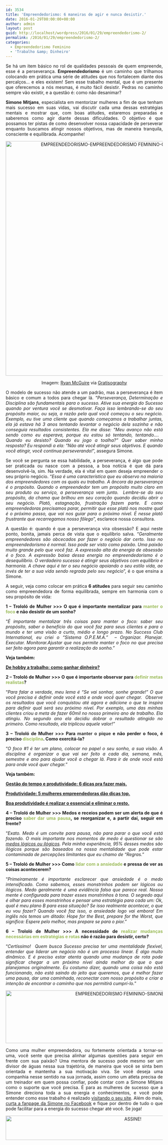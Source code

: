 ```yaml
---
id: 3534
title: 'Empreendedorismo: 6 maneiras de agir e nunca desistir.'
date: 2016-01-29T00:00:00+00:00
author: admin
layout: post
guid: http://localhost/wordpress/2016/01/29/empreendedorismo-2/
permalink: /2016/01/29/empreendedorismo-2/
categories:
  - Empreendedorismo Feminino
  - 'Trabalho &amp; Dinheiro'
---
```

<p align="justify">
  Se há um item básico no rol de qualidades pessoais de quem empreende, esse é a perseverança. <strong>Empreendedorismo</strong> é um caminho que trilhamos colocando em prática uma série de atitudes que nos fortalecem diante dos percalços… e eles existem! Sem esse trabalho mental, que é um presente que oferecemos a nós mesmas, é muito fácil desistir. Pedras no caminho sempre vão existir, e a questão é: como não desanimar?
</p>

<p align="justify">
  <strong>Simone Mitjans</strong>, especialista em mentorizar mulheres a fim de que tenham mais sucesso em suas vidas, vai discutir cada uma dessas estratégias mentais e mostrar que, com boas atitudes, estaremos preparadas e saberemos como agir diante dessas dificuldades. O objetivo é que possamos ter pistas de como desenvolver nossa capacidade de perseverar enquanto buscamos atingir nossos objetivos, mas de maneira tranquila, consciente e equilibrada. Acompanhe!
</p>

<p align="center">
  <img class="alignnone size-full wp-image-11836" src="http://www.trololodemulher.com.br/blog/wp-content/uploads/2016/01/EMPREENDEDORISMO-EMPREENDEDORISMO-FEMININO-CARREIRA-NEGOCIOS2.jpg" alt="EMPREENDEDORISMO-EMPREENDEDORISMO FEMININO-CARREIRA-NEGOCIOS[2]" width="764" height="751" />
</p>

<p align="center">
  Imagem: <a href="http://www.laughandpee.com/" target="_blank">Ryan McGuire</a> via <a href="http://www.gratisography.com/#all" target="_blank">Gratisography</a>
</p>

<p align="justify">
  O modelo de sucesso não atende a um padrão, mas a perseverança é item básico e comum a todos para chegar lá. “<em>Perseverança, Determinação e Disciplina são fundamentais para o sucesso. Ative sua energia do Sucesso quando por ventura você se desmotivar. Faça isso lembrando-se do seu propósito maior, ou seja, a razão pela qual você começou o seu negócio. Exemplo, eu tive uma cliente que quando começamos a trabalhar juntas, ela já estava há 3 anos tentando levantar o negócio dela sozinha e não conseguia resultados consistentes. Ela me disse: “Meu avanço não está sendo como eu esperava, porque eu estou só tentando, tentando&#8230;.   Quando eu desisto? Quando eu jogo a toalha?” Quer saber minha resposta? Eu respondi a ela: “Não até você atingir seus objetivos. E quando você atingir, você continua perseverando!</em>”, assegura Simone.
</p>

<p align="justify">
  Se você se pergunta se essa habilidade, a perseverança, é algo que pode ser praticada ou nasce com a pessoa, a boa notícia é que dá para desenvolvê-la, sim. Na verdade, ela é vital em quem deseja empreender o seu próprio negócio. “<em>Essa é uma característica que eu observo na maioria dos empreendedores com os quais eu trabalho. A âncora da perseverança é o propósito. Quando o empreendedor tem um propósito muito claro em seu produto ou serviço, a perseverança vem junto.  Lembre-se do seu propósito, da chama que brilhou em seu coração quando decidiu abrir o seu negócio. Platô, estagnação, frustração fazem parte. E como empreendedoras precisamos parar, permitir que esse platô nos mostre qual é o próximo passo, que vai nos guiar para o próximo nível. É nesse platô frustrante que recarregamos nosso fôlego</em>”, esclarece nossa consultora.
</p>

<p align="justify">
  A questão é: quando é que a perseverança vira obsessão? E aqui neste ponto, bonita, jamais perca de vista que o equilíbrio salva. “<em>Geralmente empreendedores são obcecados por fazer o negócio dar certo. Isso no empreendedorismo é normal. Isso pode ser visto como paixão. Uma paixão muito grande pelo que você faz. A expressão alta da energia de obsessão é o foco. A expressão baixa dessa energia no empreendedorismo é o desequilíbrio. O verdadeiro sucesso é atingir seus objetivos com equilíbrio e harmonia. A chave aqui é ter o seu negócio apoiando o seu estilo vida, ao invés de ter a sua vida sendo regrada pelo seu negócio</em>”, é o que ensina a Simone.
</p>

<p align="justify">
  A seguir, veja como colocar em prática <strong>6 atitudes</strong> para seguir seu caminho como empreendedora de forma equilibrada, sempre em harmonia com o seu propósito de vida:
</p>

<p align="justify">
  <strong>1 – Trololó de Mulher >>> O que é importante mentalizar para <span style="color: #9bbb59;">manter o foco</span> e não desistir de um sonho?</strong>
</p>

<p align="justify">
  “<em>É importante mentalizar três coisas para manter o foco: saber seu propósito, saber o benefício do que você faz para seus clientes e para o mundo e ter uma visão a curto, médio e longo prazo. No Success Club International, eu criei o &#8220;Sistema O.P.E.M.A.&#8221;  – Organizar. Planejar. Executar. Monitorar.Ajustar que nos permite manter o foco no que precisa ser feito agora para garantir a realização do sonho.”</em>
</p>

<p align="justify">
  <strong>Veja também:</strong>
</p>

<p align="justify">
  <strong><a href="http://www.trololodemulher.com.br/2015/07/31/como-ganhar-dinheiro/" target="_blank">De hobby a trabalho: como ganhar dinheiro?</a></strong>
</p>

<p align="justify">
  <strong>2 &#8211; Trololó de Mulher >>> O que é importante observar para <span style="color: #9bbb59;">definir metas realistas</span>?</strong>
</p>

<p align="justify">
  “<em>Para falar a verdade, meu lema é “Se vai sonhar, sonhe grande!” O que você precisa é definir onde você está e onde você quer chegar.  Observe os resultados que você conquistou até agora e adicione o que te inspira para definir qual será seu próximo nível. Por exemplo, uma das minhas clientes criou a meta de fazer 60mil no nosso primeiro ano de trabalho. Ela atingiu. No segundo ano ela decidiu dobrar o resultado atingido no primeiro. Como resultado, ela triplicou aquele valor!”</em>
</p>

<p align="justify">
  <strong>3 &#8211; Trololó de Mulher >>> Para <span style="color: #333333;">manter o pique</span> e não perder o foco, é preciso <span style="color: #9bbb59;">disciplina</span>. Como exercitá-la?</strong>
</p>

<p align="justify">
  “<em>O foco #1 é ter um plano, colocar no papel o seu sonho, a sua visão. A disciplina é organizar o que vai ser feito a cada dia, semana, mês, semestre e ano para ajudar você a chegar lá. Para ir de onde você está para onde você quer chegar.”</em>
</p>

<p align="justify">
  <strong>Veja também:</strong>
</p>

<p align="justify">
  <strong><a href="http://www.trololodemulher.com.br/2016/01/22/tempo-e-produtividade/" target="_blank">Gestão do tempo e produtividade: 6 dicas pra fazer mais.</a></strong>
</p>

<p align="justify">
  <strong><a href="http://www.trololodemulher.com.br/2015/10/30/produtividade-2/" target="_blank">Produtividade: 5 mulheres empreendedoras dão dicas top.</a></strong>
</p>

<p align="justify">
  <strong><a href="http://www.trololodemulher.com.br/2015/08/28/produtividade/" target="_blank">Boa produtividade é realizar o essencial e eliminar o resto.</a></strong>
</p>

<p align="justify">
  <strong>4 &#8211; Trololó de Mulher >>> Medos e receios podem ser um alerta de que é preciso <span style="color: #9bbb59;">saber dar uma pausa</span>, se reorganizar e, a partir daí, seguir em frente?</strong>
</p>

<p align="justify">
  “<em>Exato. Medo é um convite para pausa, não para parar o que você está fazendo. O mais importante nos momentos de medo é questionar se são <a href="http://www.trololodemulher.com.br/2015/11/27/empreendedorismo/" target="_blank">medos lógicos ou ilógicos</a>. Pela minha experiência, 95% desses medos são ilógicos porque são baseados na nossa mentalidade que pode estar contaminada de percepções limitantes que eu chamo de “Regras.&#8221;</em>
</p>

<p align="justify">
  <strong>5 &#8211; Trololó de Mulher >>> Como <span style="color: #9bbb59;">lidar com a ansiedade</span> e pressa de ver as coisas acontecerem?</strong>
</p>

<p align="justify">
  “<em>Primeiramente é importante esclarecer que ansiedade é o medo intensificado. Como sabemos, esses monstrinhos podem ser lógicos ou ilógicos. Medo geralmente é uma evidência falsa que parece real. Nossa mente é configurada para trazer esses monstrinhos à tona. O segredo aqui é olhar para esses monstrinhos e pensar uma estratégia para cada um: Ok, qual é meu plano B para essa situação? Se isso realmente acontecer, o que eu vou fazer? Quando você faz isso, a ansiedade logo vai embora! Em inglês nós temos um ditado: Hope for the Best, prepare for the Worst, que significa: Espere pelo melhor, mas prepare se para o pior.”</em>
</p>

<p align="justify">
  <strong>6 &#8211; Trololó de Mulher >>> A necessidade de <span style="color: #9bbb59;">realizar mudanças necessárias em estratégias e rotas</span> não é razão para desistir, certo?</strong>
</p>

<p align="justify">
  “<em>Certíssimo!  Quem busca Sucesso precisa ter uma mentalidade flexível, entender que liderar um negócio não é um processo linear. É algo muito dinâmico. E é preciso estar atenta quando uma mudança de rota pode significar chegar a um próximo nível ainda melhor do que o que planejamos originalmente. Eu costumo dizer, quando uma coisa não está funcionando, não está saindo do jeito que queremos, que é melhor fazer uma pausa, dar uma caminhada, reconectar com nosso propósito e criar a intenção de encontrar o caminho que nos permitirá cumprí-lo.</em>”
</p>

<p align="center">
  <img class="alignnone size-full wp-image-11705" src="http://www.trololodemulher.com.br/blog/wp-content/uploads/2015/11/EMPREENDEDORISMO-FEMININO-SIMONE-MITJANS3.jpg" alt="EMPREENDEDORISMO FEMININO-SIMONE MITJANS[3]" width="800" height="169" />
</p>

<p align="justify">
  Como uma mulher empreendedora, ou fortemente orientada a tornar-se uma, você sente que precisa alinhar algumas questões para seguir em frente com sua paixão? Uma mentora de sucesso pode mesmo ser um divisor de águas nessa sua trajetória, de maneira que você se sinta bem orientada e mantenha a sua motivação viva. Se você deseja uma companhia nesse sentido na sua jornada, assim como um atleta precisa de um treinador em quem possa confiar, pode contar com a Simone Mitjans como o suporte que você precisa. É para as mulheres de sucesso que a Simone direciona toda a sua energia e conhecimentos, e você pode entender como esse trabalho é realizado <a href="http://www.simonemitjans.com.br/" target="_blank">visitando o seu site</a>. Além do mais, <a href="https://www.facebook.com/simonemitjans/?fref=ts" target="_blank">curta a fanpage da Simone no Facebook</a> e fique por dentro de tudo o que pode facilitar para a energia do sucesso chegar até você. Se joga!
</p>

<p align="center">
  <a href="http://feedburner.google.com/fb/a/mailverify?uri=blogBichaFemea&loc=en_US" target="_blank"><img class="alignnone size-full wp-image-10439" src="http://www.trololodemulher.com.br/blog/wp-content/uploads/2014/09/ASSINE.png" alt="ASSINE!" width="800" height="78" /></a>
</p>

<p align="justify">